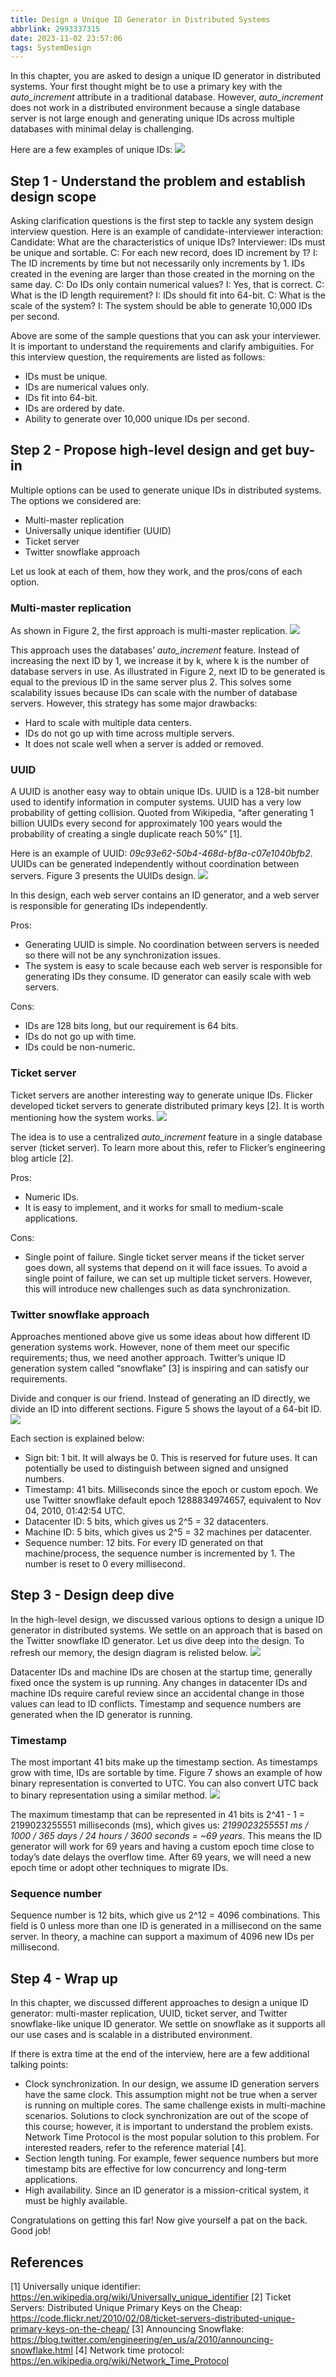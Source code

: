 ```yaml
---
title: Design a Unique ID Generator in Distributed Systems
abbrlink: 2993337315
date: 2023-11-02 23:57:06
tags: SystemDesign
---
```

In this chapter, you are asked to design a unique ID generator in distributed systems. Your first thought might be to use a primary key with the _auto\_increment_ attribute in a traditional database. However, _auto\_increment_ does not work in a distributed environment because a single database server is not large enough and generating unique IDs across multiple databases with minimal delay is challenging.

Here are a few examples of unique IDs:
![](https://raw.githubusercontent.com/necusjz/p/master/SystemDesign/bytebytego/08/00.svg)

## Step 1 - Understand the problem and establish design scope
Asking clarification questions is the first step to tackle any system design interview question. Here is an example of candidate-interviewer interaction:
Candidate: What are the characteristics of unique IDs?
Interviewer: IDs must be unique and sortable.
C: For each new record, does ID increment by 1?
I: The ID increments by time but not necessarily only increments by 1. IDs created in the evening are larger than those created in the morning on the same day.
C: Do IDs only contain numerical values?
I: Yes, that is correct.
C: What is the ID length requirement?
I: IDs should fit into 64-bit.
C: What is the scale of the system?
I: The system should be able to generate 10,000 IDs per second.

<!--more-->
Above are some of the sample questions that you can ask your interviewer. It is important to understand the requirements and clarify ambiguities. For this interview question, the requirements are listed as follows:
- IDs must be unique.
- IDs are numerical values only.
- IDs fit into 64-bit.
- IDs are ordered by date.
- Ability to generate over 10,000 unique IDs per second.

## Step 2 - Propose high-level design and get buy-in
Multiple options can be used to generate unique IDs in distributed systems. The options we considered are:
- Multi-master replication
- Universally unique identifier (UUID)
- Ticket server
- Twitter snowflake approach

Let us look at each of them, how they work, and the pros/cons of each option.

### Multi-master replication
As shown in Figure 2, the first approach is multi-master replication.
![](https://raw.githubusercontent.com/necusjz/p/master/SystemDesign/bytebytego/08/01.svg)

This approach uses the databases’ _auto\_increment_ feature. Instead of increasing the next ID by 1, we increase it by k, where k is the number of database servers in use. As illustrated in Figure 2, next ID to be generated is equal to the previous ID in the same server plus 2. This solves some scalability issues because IDs can scale with the number of database servers. However, this strategy has some major drawbacks:
- Hard to scale with multiple data centers.
- IDs do not go up with time across multiple servers.
- It does not scale well when a server is added or removed.

### UUID
A UUID is another easy way to obtain unique IDs. UUID is a 128-bit number used to identify information in computer systems. UUID has a very low probability of getting collision. Quoted from Wikipedia, “after generating 1 billion UUIDs every second for approximately 100 years would the probability of creating a single duplicate reach 50%” [1].

Here is an example of UUID: _09c93e62-50b4-468d-bf8a-c07e1040bfb2_. UUIDs can be generated independently without coordination between servers. Figure 3 presents the UUIDs design.
![](https://raw.githubusercontent.com/necusjz/p/master/SystemDesign/bytebytego/08/02.svg)

In this design, each web server contains an ID generator, and a web server is responsible for generating IDs independently.

Pros:
- Generating UUID is simple. No coordination between servers is needed so there will not be any synchronization issues.
- The system is easy to scale because each web server is responsible for generating IDs they consume. ID generator can easily scale with web servers.

Cons:
- IDs are 128 bits long, but our requirement is 64 bits.
- IDs do not go up with time.
- IDs could be non-numeric.

### Ticket server
Ticket servers are another interesting way to generate unique IDs. Flicker developed ticket servers to generate distributed primary keys [2]. It is worth mentioning how the system works.
![](https://raw.githubusercontent.com/necusjz/p/master/SystemDesign/bytebytego/08/03.svg)

The idea is to use a centralized _auto\_increment_ feature in a single database server (ticket server). To learn more about this, refer to Flicker’s engineering blog article [2].

Pros:
- Numeric IDs.
- It is easy to implement, and it works for small to medium-scale applications.

Cons:
- Single point of failure. Single ticket server means if the ticket server goes down, all systems that depend on it will face issues. To avoid a single point of failure, we can set up multiple ticket servers. However, this will introduce new challenges such as data synchronization.

### Twitter snowflake approach
Approaches mentioned above give us some ideas about how different ID generation systems work. However, none of them meet our specific requirements; thus, we need another approach. Twitter’s unique ID generation system called “snowflake” [3] is inspiring and can satisfy our requirements.

Divide and conquer is our friend. Instead of generating an ID directly, we divide an ID into different sections. Figure 5 shows the layout of a 64-bit ID.
![](https://raw.githubusercontent.com/necusjz/p/master/SystemDesign/bytebytego/08/04.svg)

Each section is explained below:
- Sign bit: 1 bit. It will always be 0. This is reserved for future uses. It can potentially be used to distinguish between signed and unsigned numbers.
- Timestamp: 41 bits. Milliseconds since the epoch or custom epoch. We use Twitter snowflake default epoch 1288834974657, equivalent to Nov 04, 2010, 01:42:54 UTC.
- Datacenter ID: 5 bits, which gives us 2^5 = 32 datacenters.
- Machine ID: 5 bits, which gives us 2^5 = 32 machines per datacenter.
- Sequence number: 12 bits. For every ID generated on that machine/process, the sequence number is incremented by 1. The number is reset to 0 every millisecond.

## Step 3 - Design deep dive
In the high-level design, we discussed various options to design a unique ID generator in distributed systems. We settle on an approach that is based on the Twitter snowflake ID generator. Let us dive deep into the design. To refresh our memory, the design diagram is relisted below.
![](https://raw.githubusercontent.com/necusjz/p/master/SystemDesign/bytebytego/08/05.svg)

Datacenter IDs and machine IDs are chosen at the startup time, generally fixed once the system is up running. Any changes in datacenter IDs and machine IDs require careful review since an accidental change in those values can lead to ID conflicts. Timestamp and sequence numbers are generated when the ID generator is running.

### Timestamp
The most important 41 bits make up the timestamp section. As timestamps grow with time, IDs are sortable by time. Figure 7 shows an example of how binary representation is converted to UTC. You can also convert UTC back to binary representation using a similar method.
![](https://raw.githubusercontent.com/necusjz/p/master/SystemDesign/bytebytego/08/06.svg)

The maximum timestamp that can be represented in 41 bits is 2^41 - 1 = 2199023255551 milliseconds (ms), which gives us: _2199023255551 ms / 1000 / 365 days / 24 hours / 3600 seconds = ~69 years_. This means the ID generator will work for 69 years and having a custom epoch time close to today’s date delays the overflow time. After 69 years, we will need a new epoch time or adopt other techniques to migrate IDs.

### Sequence number
Sequence number is 12 bits, which give us 2^12 = 4096 combinations. This field is 0 unless more than one ID is generated in a millisecond on the same server. In theory, a machine can support a maximum of 4096 new IDs per millisecond.

## Step 4 - Wrap up
In this chapter, we discussed different approaches to design a unique ID generator: multi-master replication, UUID, ticket server, and Twitter snowflake-like unique ID generator. We settle on snowflake as it supports all our use cases and is scalable in a distributed environment.

If there is extra time at the end of the interview, here are a few additional talking points:
- Clock synchronization. In our design, we assume ID generation servers have the same clock. This assumption might not be true when a server is running on multiple cores. The same challenge exists in multi-machine scenarios. Solutions to clock synchronization are out of the scope of this course; however, it is important to understand the problem exists. Network Time Protocol is the most popular solution to this problem. For interested readers, refer to the reference material [4].
- Section length tuning. For example, fewer sequence numbers but more timestamp bits are effective for low concurrency and long-term applications.
- High availability. Since an ID generator is a mission-critical system, it must be highly available.

Congratulations on getting this far! Now give yourself a pat on the back. Good job!

## References
[1] Universally unique identifier:
https://en.wikipedia.org/wiki/Universally_unique_identifier
[2] Ticket Servers: Distributed Unique Primary Keys on the Cheap:
https://code.flickr.net/2010/02/08/ticket-servers-distributed-unique-primary-keys-on-the-cheap/
[3] Announcing Snowflake:
https://blog.twitter.com/engineering/en_us/a/2010/announcing-snowflake.html
[4] Network time protocol:
https://en.wikipedia.org/wiki/Network_Time_Protocol
